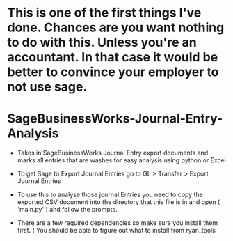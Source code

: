 # This is one of the first things I've done. Chances are you want nothing to do with this. Unless you're an accountant. In that case it would be better to convince your employer to not use sage. 

# SageBusinessWorks-Journal-Entry-Analysis
- Takes in SageBusinessWorks Journal Entry export documents and marks all entries that are washes for easy analysis using python or Excel  

- To get Sage to Export Journal Entries go to GL > Transfer > Export Journal Entries
- To use this to analyse those journal Entries you need to copy the exported CSV document into the directory that this file is in and open ( 'main.py' ) and follow the prompts.
- There are a few required dependencies so make sure you install them first. ( You should be able to figure out what to install from ryan_tools


